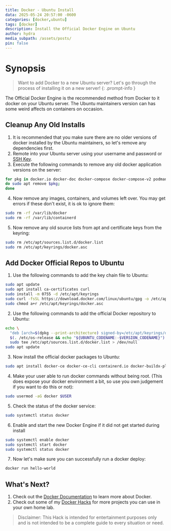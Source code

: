 ```yaml
---
title: Docker - Ubuntu Install
data: 2025-05-24 20:57:00 -0600
categories: [docker,ubuntu]
tags: [docker]
description: Install the Official Docker Engine on Ubuntu
author: hydra
media_subpath: /assets/posts/
pin: false
---
```

# Synopsis
>Want to add Docker to a new Ubuntu server? Let's go through the process of installing it on a new server!
{: .prompt-info }

The Official Docker Engine is the recommended method from Docker to it docker on your Ubuntu server. The Ubuntu maintainers version can has some weird affects on containers on occasion.

## Cleanup Any Old Installs
1. It is recommended that you make sure there are no older versions of docker installed by the Ubuntu maintainers, so let's remove any dependencies first.
2. Remote into your Ubuntu server using your username and password or [SSH Key](hydrahacksdocs.github.io/posts/Ssh/).
3. Execute the following commands to remove any old docker application versions on the server:

```bash
for pkg in docker.io docker-doc docker-compose docker-compose-v2 podman-docker containerd runc;
do sudo apt remove $pkg;
done
```

4. Now remove any images, containers, and volumes left over. You may get errors if these don't exist, it is ok to ignore them:

```bash
sudo rm -rf /var/lib/docker
sudo rm -rf /var/lib/containerd
```

5. Now remove any old source lists from apt and certificate keys from the keyring:

```bash
sudo rm /etc/apt/sources.list.d/docker.list
sudo rm /etc/apt/keyrings/docker.asc
```

## Add Docker Official Repos to Ubuntu
1. Use the following commands to add the key chain file to Ubuntu:

```bash
sudo apt update
sudo apt install ca-certificates curl
sudo install -m 0755 -d /etc/apt/keyrings
sudo curl -fsSL https://download.docker.com/linux/ubuntu/gpg -o /etc/apt/keyrings/docker.asc
sudo chmod a+r /etc/apt/keyrings/docker.asc
```

2. Use the following commands to add the official Docker repository to Ubuntu:

```bash
echo \
  "deb [arch=$(dpkg --print-architecture) signed-by=/etc/apt/keyrings/docker.asc] https://download.docker.com/linux/ubuntu \
  $(. /etc/os-release && echo "${UBUNTU_CODENAME:-$VERSION_CODENAME}") stable" | \
  sudo tee /etc/apt/sources.list.d/docker.list > /dev/null
sudo apt update
```

3. Now install the official docker packages to Ubuntu:

```bash
sudo apt install docker-ce docker-ce-cli containerd.io docker-buildx-plugin docker-compose-plugin
```

4. Make your user able to run docker commands without being root. (This does expose your docker environment a bit, so use you own judgement if you want to do this or not):

```bash
sudo usermod -aG docker $USER
```

5. Check the status of the docker service:

```bash
sudo systemctl status docker
```

6. Enable and start the new Docker Engine if it did not get started during install

```bash
sudo systemctl enable docker
sudo systemctl start docker
sudo systemctl status docker
```

7. Now let's make sure you can successfully run a docker deploy:

```bash
docker run hello-world
```

## What's Next?
1. Check out the [Docker Documentation](https://docs.docker.com/get-started/) to learn more about Docker.
2. Check out some of my [Docker Hacks](https://hydrahacksdocs.github.io/tags/docker/) for more projects you can use in your own home lab.


>Disclaimer: This Hack is intended for entertainment purposes only and is not intended to be a complete guide to every situation or need.